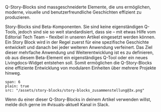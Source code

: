  Q-Story-Blocks sind massgeschneiderte Elemente, die uns ermöglichen, moderne, visuelle und benutzerfreundliche Geschichten effizient zu produzieren. 

Story-Blocks sind Beta-Komponenten. Sie sind keine eigenständigen Q-Tools, jedoch sind sie so weit standardisiert, dass sie – mit etwas Hilfe vom Editorial Tech Team – flexibel in unseren Artikel eingesetzt werden können. Ein Story Block wird in der Regel zuerst für eine spezifische Geschichte entwickelt und danach bei jeder weiteren Anwendung verfeinert. Das Ziel dieser mehrfache Anwendung und Weiterentwicklung ist es zu definieren, ob aus diesem Beta-Element ein eigenständiges Q-Tool oder ein neues Livingdocs-Widget entstehen soll. Somit ermöglichen die Q-Story-Blocks eine effiziente Entwicklung von modularen Einheiten über mehrere Projekte hinweg. 


```image
span: 6
plain: true
src: "/assets/story-blocks/story-blocks_zusammenstellung@3x.png"
```

Wenn du einer dieser Q-Story-Blocks in deinem Artikel verwenden willst, melde dich gerne im #visuals-aktuell Kanal in Slack.

